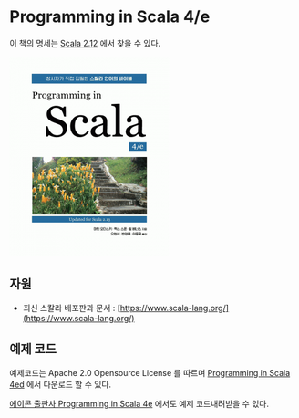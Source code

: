 # Programming in Scala 4/e

이 책의 명세는 [Scala 2.12](https://www.scala-lang.org/files/archive/spec/2.12/) 에서 찾을 수 있다.

![Programming in Scala](/img/A116.png)

## 자원

* 최신 스칼라 배포판과 문서 : [https://www.scala-lang.org/](https://www.scala-lang.org/)

## 예제 코드

예제코드는 Apache 2.0 Opensource License 를 따르며 [Programming in Scala 4ed](https://booksites.artima.com/programming_in_scala_4ed) 에서 다운로드 할 수 있다.

[에이콘 출판사 Programming in Scala 4e](http://www.acornpub.co.kr/book/programming-in-scala-4e) 에서도 예제 코드내려받을 수 있다.

